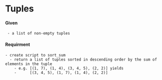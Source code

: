 # Tuples

#### Given
```
 - a list of non-empty tuples
```
#### Requirment
```
- create script to sort_sum
  - return a list of tuples sorted in descending order by the sum of elements in the tuple
    - e.g. [(1, 7), (1, 4), (3, 4, 5), (2, 2)] yields
    -      [(3, 4, 5), (1, 7), (1, 4), (2, 2)]
```


